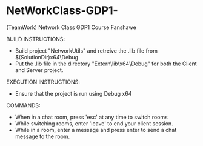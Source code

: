 # NetWorkClass-GDP1-
(TeamWork) Network Class GDP1 Course Fanshawe

BUILD INSTRUCTIONS:
- Build project "NetworkUtils" and retreive the .lib file from $(SolutionDir)x64\Debug
- Put the .lib file in the directory "Extern\lib\x64\Debug" for both the Client and Server project.

EXECUTION INSTRUCTIONS:
- Ensure that the project is run using Debug x64

COMMANDS:
- When in a chat room, press 'esc' at any time to switch rooms
- While switching rooms, enter 'leave' to end your client session.
- While in a room, enter a message and press enter to send a chat message to the room.